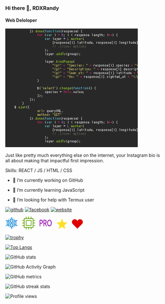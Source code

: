 ### Hi there 👋, RDXRandy

#### Web Deloloper

![Web Deloloper](https://raw.githubusercontent.com/James404-cyber/James404-cyber/main/106824690-8dd73a00-66ad-11eb-89e2-53e13ac6f594.gif)

Just like pretty much everything else on the internet, your Instagram bio is all about making that impactful first impression. 

Skills: REACT / JS / HTML / CSS

- 🔭 I’m currently working on GitHub 

- 🌱 I’m currently learning JavaScript 

- 🤔 I’m looking for help with Termux user 

[<img src='https://cdn.jsdelivr.net/npm/simple-icons@3.0.1/icons/github.svg' alt='github' height='40'>](https://github.com/RDXRandy)  [<img src='https://cdn.jsdelivr.net/npm/simple-icons@3.0.1/icons/facebook.svg' alt='facebook' height='40'>](https://www.facebook.com/ahsan.abib99)  [<img src='https://cdn.jsdelivr.net/npm/simple-icons@3.0.1/icons/icloud.svg' alt='website' height='40'>](https://zuxsy-offcial.blogspot.com)  

<a href='https://archiveprogram.github.com/'><img src='https://raw.githubusercontent.com/acervenky/animated-github-badges/master/assets/acbadge.gif' width='40' height='40'></a> <a href='https://docs.github.com/en/developers'><img src='https://raw.githubusercontent.com/acervenky/animated-github-badges/master/assets/devbadge.gif' width='40' height='40'></a> <a href='https://github.com/pricing'><img src='https://raw.githubusercontent.com/acervenky/animated-github-badges/master/assets/pro.gif' width='40' height='40'></a> <a href='https://stars.github.com/'><img src='https://raw.githubusercontent.com/acervenky/animated-github-badges/master/assets/starbadge.gif' width='35' height='35'></a> <a href='https://docs.github.com/en/github/supporting-the-open-source-community-with-github-sponsors'><img src='https://raw.githubusercontent.com/acervenky/animated-github-badges/master/assets/sponsorbadge.gif' width='35' height='35'></a> 

[![trophy](https://github-profile-trophy.vercel.app/?username=RDXRandy)](https://github.com/ryo-ma/github-profile-trophy)

[![Top Langs](https://github-readme-stats.vercel.app/api/top-langs/?username=RDXRandy)](https://github.com/anuraghazra/github-readme-stats)

![GitHub stats](https://github-readme-stats.vercel.app/api?username=RDXRandy&show_icons=true&count_private=true)  

![GitHub Activity Graph](https://activity-graph.herokuapp.com/graph?username=RDXRandy)  

![GitHub metrics](https://metrics.lecoq.io/RDXRandy)  

![GitHub streak stats](https://github-readme-streak-stats.herokuapp.com/?user=RDXRandy)  

![Profile views](https://gpvc.arturio.dev/RDXRandy)  
